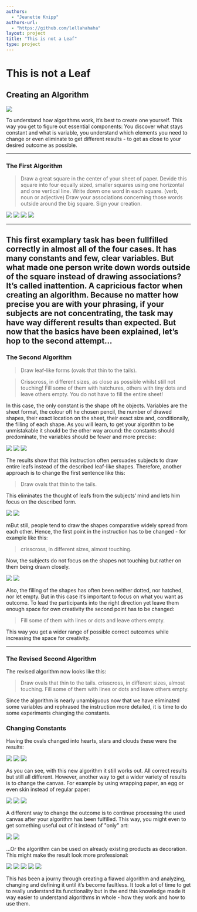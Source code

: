 ```yaml
--- 
authors: 
  - "Jeanette Knipp"
authors-url: 
  - "https://github.com/lellahahaha"
layout: project
title: "This is not a Leaf"
type: project
---
```



# This is not a Leaf
## Creating an Algorithm


![](./assets/keinblatt.png) 

To understand how algorithms work, it’s best to create one yourself. This way you get to figure out essential components:
You discover what stays constant and what is variable, you understand which elements you need to change or even eliminate to get different results - to get as close to your desired outcome as possible.

----------

### The First Algorithm

> Draw a great square in the center of your sheet of paper.
> Devide this square into four equally sized, smaller squares using one horizontal and one vertical line.
> Write down one word in each square. (verb, noun or adjective)
> Draw your associations concerning those words outside around the big square.
> Sign your creation.

![](./assets/algo1.png)
![](./assets/algo2.png)
![](./assets/algo3.png) 
![](./assets/algo4.png)

---------


This first examplary task has been fullfilled correctly in almost all of the four cases. It has many constants and few, clear variables. But what made one person write down words outside of the square instead of drawing associations? It’s called inattention. A capricious factor when creating an algorithm. Because no matter how precise you are with your phrasing, if your subjects are not concentrating, the task may have way different results than expected. But now that the basics have been explained, let’s hop to the second attempt…
----------

### The Second Algorithm

> Draw leaf-like forms (ovals that thin to the tails).

> Crisscross, in different sizes, as close as possible whilst still not touching!
> Fill some of them with hatchures, others with tiny dots and leave others empty.
> You do not have to fill the entire sheet!
 
In this case, the only constant is the shape oft he objects. Variables are the sheet format, the colour oft he chosen pencil, the number of drawed shapes, their exact location on the sheet, their exact size and, conditionally, the filling of each shape. As you will learn, to get your algorithm to be unmistakable it should be the other way around: the constants should predominate, the variables should be fewer and more precise:

![](./assets/ergebnis2.png)
![](./assets/ergebnis6.png)
![](./assets/ergebnis7.png)

The results show that this instruction often persuades subjects to draw entire leafs instead of the described leaf-like shapes.
Therefore, another approach is to change the first sentence like this:

> Draw ovals that thin to the tails.

This eliminates the thought of leafs from the subjects‘ mind and lets him focus on the described form.

![](./assets/ergebnis5.png)
![](./assets/ergebnis8.png)

mBut still, people tend to draw the shapes comparative widely spread from each other. Hence, the first point in the instruction has to be changed - for example like this:

> crisscross, in different sizes, almost touching.

Now, the subjects do not focus on the shapes not touching but rather on them being drawn closely.

![](./assets/ergebnis3.png)
![](./assets/ergebnis1.png)


Also, the filling of the shapes has often been neither dotted, nor hatched, nor let empty. But in this case it’s important to focus on what you want as outcome. To lead the participants into the right direction yet leave them enough space for own creativity the second point has to be changed:

> Fill some of them with lines or dots and leave others empty.

This way you get a wider range of possible correct outcomes while increasing the space for creativity.

----------

### The Revised Second Algorithm


The revised algorithm now looks like this:

> Draw ovals that thin to the tails. crisscross, in different sizes, almost touching. Fill some of them with lines or dots and leave others empty.

Since the algorithm is nearly unambiguous now that we have eliminated some variables and rephrased the instruction more detailed, it is time to do some experiments changing the constants.

### Changing Constants

Having the ovals changed into hearts, stars and clouds these were the results:

![](./assets/ergebnis11.png)
![](./assets/ergebnis12.png)
![](./assets/ergebnis13.png)

As you can see, with this new algorithm it still works out. All correct results but still all different.
However, another way to get a wider variety of results is to change the canvas. For example by using wrapping paper, an egg or even skin instead of regular paper:

![](./assets/ergebnis10.png)
![](./assets/ei.png)
![](./assets/skin.png)

A different way to change the outcome is to continue processing the used canvas after your algorithm has been fulfilled. This way, you might even to get something useful out of it instead of "only" art:

![](./assets/ergebnis16.png)
![](./assets/ergebnis15.png)

...Or the algorithm can be used on already existing products as decoration. This might make the result look more professional:

![](./assets/shirt2.png)
![](./assets/brief1.png)
![](./assets/glass.png)
![](./assets/teller1.png)
![](./assets/teller2.png)

This has been a journy through creating a flawed algorithm and analyzing, changing and defining it until it’s become faultless. It took a lot of time to get to really understand its functionality but in the end this knowledge made it way easier to understand algorithms in whole - how they work and how to use them. 
